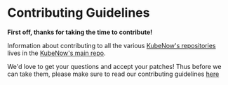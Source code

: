 # Contributing Guidelines

**First off, thanks for taking the time to contribute!**

Information about contributing to all the various [KubeNow's repositories](https://github.com/kubenow) lives in the [KubeNow's main repo](https://github.com/kubenow/KubeNow).

We'd love to get your questions and accept your patches! Thus before we can take them, please make sure to read our contributing guidelines [here](https://github.com/kubenow/KubeNow/blob/master/CONTRIBUTING.md)
